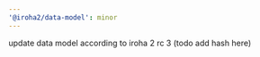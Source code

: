 ```yaml
---
'@iroha2/data-model': minor
---
```


update data model according to iroha 2 rc 3 (todo add hash here)
